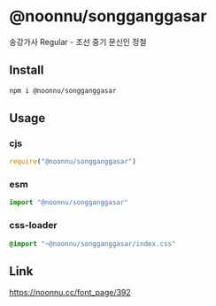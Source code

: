 # @noonnu/songganggasar
송강가사 Regular - 조선 중기 문신인 정철

## Install
```sh
npm i @noonnu/songganggasar
```
## Usage
### cjs
```js
require("@noonnu/songganggasar")
```
### esm
```js
import "@noonnu/songganggasar"
```
### css-loader
```css
@import "~@noonnu/songganggasar/index.css"
```

## Link
https://noonnu.cc/font_page/392
